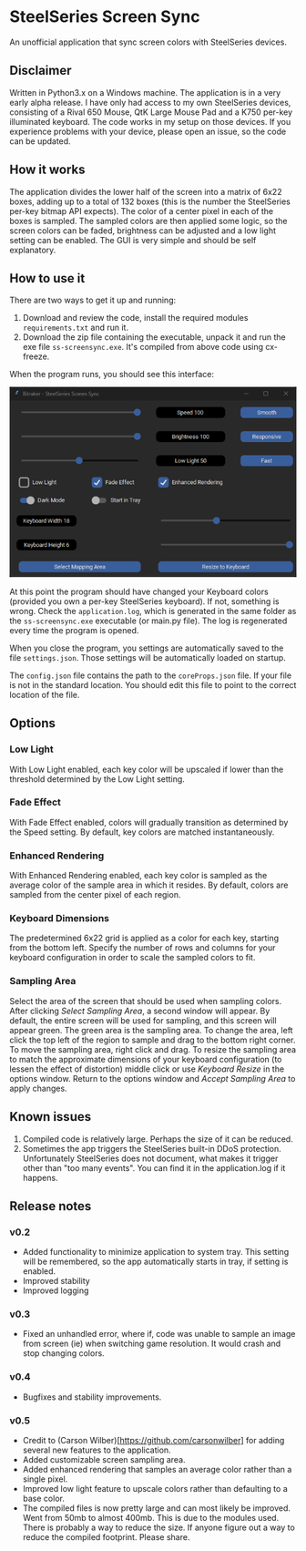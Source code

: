 # SteelSeries Screen Sync

An unofficial application that sync screen colors with SteelSeries devices.

## Disclaimer

Written in Python3.x on a Windows machine. The application is in a very early alpha release. I have only had access to my own SteelSeries devices, consisting of a Rival 650 Mouse, QtK Large Mouse Pad and a K750 per-key illuminated keyboard. The code works in my setup on those devices. If you experience problems with your device, please open an issue, so the code can be updated.

## How it works

The application divides the lower half of the screen into a matrix of 6x22 boxes, adding up to a total of 132 boxes (this is the number the SteelSeries per-key bitmap API expects). The color of a center pixel in each of the boxes is sampled.
The sampled colors are then applied some logic, so the screen colors can be faded, brightness can be adjusted and a low light setting can be enabled.
The GUI is very simple and should be self explanatory.

## How to use it

There are two ways to get it up and running:
1. Download and review the code, install the required modules `requirements.txt` and run it.
2. Download the zip file containing the executable, unpack it and run the exe file `ss-screensync.exe`. It's compiled from above code using cx-freeze.

When the program runs, you should see this interface:

![GUI Example](gui.png)

At this point the program should have changed your Keyboard colors (provided you own a per-key SteelSeries keyboard). If not, something is wrong.
Check the `application.log`, which is generated in the same folder as the `ss-screensync.exe` executable (or main.py file). The log is regenerated every time the program is opened.

When you close the program, you settings are automatically saved to the file `settings.json`. Those settings will be automatically loaded on startup.

The `config.json` file contains the path to the `coreProps.json` file. If your file is not in the standard location. You should edit this file to point to the correct location of the file.

## Options

### **Low Light**

With Low Light enabled, each key color will be upscaled if lower than the threshold determined by the Low Light setting.

### **Fade Effect**

With Fade Effect enabled, colors will gradually transition as determined by the Speed setting. By default, key colors are matched instantaneously.
### **Enhanced Rendering**

With Enhanced Rendering enabled, each key color is sampled as the average color of the sample area in which it resides. By default, colors are sampled from the center pixel of each region.

### **Keyboard Dimensions**

The predetermined 6x22 grid is applied as a color for each key, starting from the bottom left. Specify the number of rows and columns for your keyboard configuration in order to scale the sampled colors to fit.

### **Sampling Area**

Select the area of the screen that should be used when sampling colors. After clicking *Select Sampling Area*, a second window will appear. By default, the entire screen will be used for sampling, and this screen will appear green. The green area is the sampling area. To change the area, left click the top left of the region to sample and drag to the bottom right corner. To move the sampling area, right click and drag. To resize the sampling area to match the approximate dimensions of your keyboard configuration (to lessen the effect of distortion) middle click or use *Keyboard Resize* in the options window. Return to the options window and *Accept Sampling Area* to apply changes.

## Known issues
1. Compiled code is relatively large. Perhaps the size of it can be reduced.
2. Sometimes the app triggers the SteelSeries built-in DDoS protection. Unfortunately SteelSeries does not document, what makes it trigger other than "too many events". You can find it in the application.log if it happens.

## Release notes
### v0.2
- Added functionality to minimize application to system tray. This setting will be remembered, so the app automatically starts in tray, if setting is enabled.
- Improved stability
- Improved logging

### v0.3
- Fixed an unhandled error, where if, code was unable to sample an image from screen (ie) when switching game resolution. It would crash and stop changing colors.

### v0.4
- Bugfixes and stability improvements.

### v0.5
- Credit to (Carson Wilber)[https://github.com/carsonwilber] for adding several new features to the application.
- Added customizable screen sampling area.
- Added enhanced rendering that samples an average color rather than a single pixel.
- Improved low light feature to upscale colors rather than defaulting to a base color.
- The compiled files is now pretty large and can most likely be improved. Went from 50mb to almost 400mb. This is due to the modules used. There is probably a way to reduce the size. If anyone figure out a way to reduce the compiled footprint. Please share.
